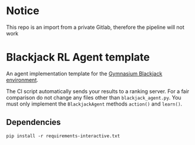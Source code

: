 # Notice

This repo is an import from a private Gitlab, therefore the pipeline will not work

# Blackjack RL Agent template

An agent implementation template for the [Gymnasium Blackjack environment](https://gymnasium.farama.org/environments/toy_text/blackjack/).

The CI script automatically sends your results to a ranking server. For a fair comparison do not change any files other than `blackjack_agent.py`. You must only implement the `BlackjackAgent` methods `action()` and `learn()`.

## Dependencies

```
pip install -r requirements-interactive.txt
```
